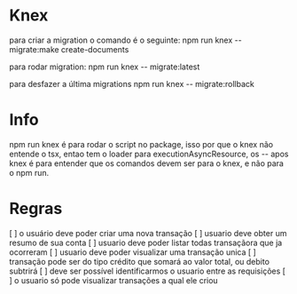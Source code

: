 # Knex

para criar a migration o comando é o seguinte:
npm run knex -- migrate:make create-documents

para rodar migration:
npm run knex -- migrate:latest

para desfazer a última migrations
npm run knex -- migrate:rollback

# Info

npm run knex é para rodar o script no package, isso por que o knex não entende o tsx, entao tem o loader para executionAsyncResource,
os -- apos knex é para entender que os comandos devem ser para o knex, e não para o npm run.

# Regras

[ ] o usuário deve poder criar uma nova transação
[ ] usuario deve obter um resumo de sua conta
[ ] usuario deve poder listar todas transaçãora que ja ocorreram
[ ] usuario deve poder visualizar uma transação unica
[ ] transação pode ser do tipo crédito que somará ao valor total, ou debito subtrirá
[ ] deve ser possível identificarmos o usuario entre as requisições
[ ] o usuario só pode visualizar transações a qual ele criou
